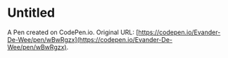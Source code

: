 # Untitled

A Pen created on CodePen.io. Original URL: [https://codepen.io/Evander-De-Wee/pen/wBwRgzx](https://codepen.io/Evander-De-Wee/pen/wBwRgzx).

